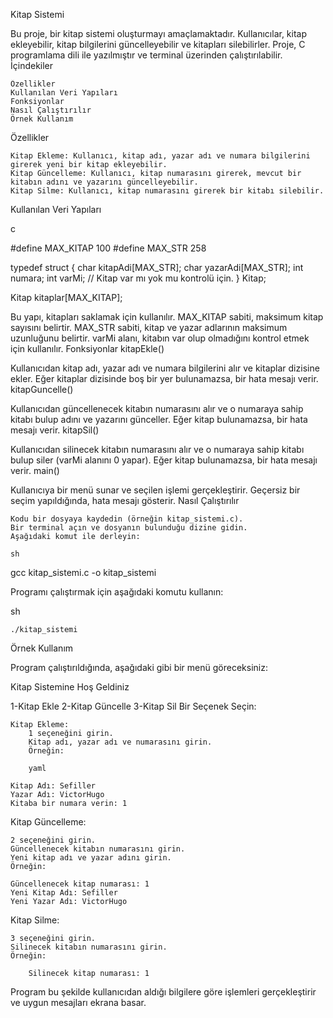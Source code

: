 Kitap Sistemi

Bu proje, bir kitap sistemi oluşturmayı amaçlamaktadır. Kullanıcılar, kitap ekleyebilir, kitap bilgilerini güncelleyebilir ve kitapları silebilirler. Proje, C programlama dili ile yazılmıştır ve terminal üzerinden çalıştırılabilir.
İçindekiler

    Özellikler
    Kullanılan Veri Yapıları
    Fonksiyonlar
    Nasıl Çalıştırılır
    Örnek Kullanım

Özellikler

    Kitap Ekleme: Kullanıcı, kitap adı, yazar adı ve numara bilgilerini girerek yeni bir kitap ekleyebilir.
    Kitap Güncelleme: Kullanıcı, kitap numarasını girerek, mevcut bir kitabın adını ve yazarını güncelleyebilir.
    Kitap Silme: Kullanıcı, kitap numarasını girerek bir kitabı silebilir.

Kullanılan Veri Yapıları

c

#define MAX_KITAP 100
#define MAX_STR 258

typedef struct {
    char kitapAdi[MAX_STR];
    char yazarAdi[MAX_STR];
    int numara;
    int varMi; // Kitap var mı yok mu kontrolü için.
} Kitap;

Kitap kitaplar[MAX_KITAP];

Bu yapı, kitapları saklamak için kullanılır. MAX_KITAP sabiti, maksimum kitap sayısını belirtir. MAX_STR sabiti, kitap ve yazar adlarının maksimum uzunluğunu belirtir. varMi alanı, kitabın var olup olmadığını kontrol etmek için kullanılır.
Fonksiyonlar
kitapEkle()

Kullanıcıdan kitap adı, yazar adı ve numara bilgilerini alır ve kitaplar dizisine ekler. Eğer kitaplar dizisinde boş bir yer bulunamazsa, bir hata mesajı verir.
kitapGuncelle()

Kullanıcıdan güncellenecek kitabın numarasını alır ve o numaraya sahip kitabı bulup adını ve yazarını günceller. Eğer kitap bulunamazsa, bir hata mesajı verir.
kitapSil()

Kullanıcıdan silinecek kitabın numarasını alır ve o numaraya sahip kitabı bulup siler (varMi alanını 0 yapar). Eğer kitap bulunamazsa, bir hata mesajı verir.
main()

Kullanıcıya bir menü sunar ve seçilen işlemi gerçekleştirir. Geçersiz bir seçim yapıldığında, hata mesajı gösterir.
Nasıl Çalıştırılır

    Kodu bir dosyaya kaydedin (örneğin kitap_sistemi.c).
    Bir terminal açın ve dosyanın bulunduğu dizine gidin.
    Aşağıdaki komut ile derleyin:

    sh

gcc kitap_sistemi.c -o kitap_sistemi

Programı çalıştırmak için aşağıdaki komutu kullanın:

sh

    ./kitap_sistemi

Örnek Kullanım

Program çalıştırıldığında, aşağıdaki gibi bir menü göreceksiniz:

Kitap Sistemine Hoş Geldiniz

1-Kitap Ekle
2-Kitap Güncelle
3-Kitap Sil
Bir Seçenek Seçin:

    Kitap Ekleme:
        1 seçeneğini girin.
        Kitap adı, yazar adı ve numarasını girin.
        Örneğin:

        yaml

    Kitap Adı: Sefiller
    Yazar Adı: VictorHugo
    Kitaba bir numara verin: 1

Kitap Güncelleme:

    2 seçeneğini girin.
    Güncellenecek kitabın numarasını girin.
    Yeni kitap adı ve yazar adını girin.
    Örneğin:

    Güncellenecek kitap numarası: 1
    Yeni Kitap Adı: Sefiller
    Yeni Yazar Adı: VictorHugo

Kitap Silme:

    3 seçeneğini girin.
    Silinecek kitabın numarasını girin.
    Örneğin:

        Silinecek kitap numarası: 1

Program bu şekilde kullanıcıdan aldığı bilgilere göre işlemleri gerçekleştirir ve uygun mesajları ekrana basar.
